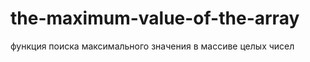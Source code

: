 # the-maximum-value-of-the-array
функция поиска максимального значения в массиве целых чисел



<meta charset="utf-8">
<script>
var arr = [700,30,40,10,1,8,300,102,1,400];

//
function arrlen(arrin){
    var result = 0;
    for(var i = 0; i < arrin.length; i++)
        if (arrin[i] != undefined)
          result++;
    return result;
}
//
function maxout(arrin,arrln)
{
  var max=0;
  for (var i = 0; i < arrln; i++)
    {
      if(arr[i]>max){max=arr[i];}  
    }
  return max;
}

alert(maxout(arr,arrlen(arr)));
</script>
